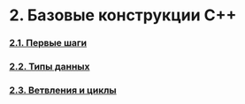 # 2. Базовые конструкции C++

### [2.1. Первые шаги](2.1.%20Первые%20шаги/README.md)

### [2.2. Типы данных](2.2.%20Типы%20данных/README.md)

### [2.3. Ветвления и циклы](2.3.%20Ветвления%20и%20циклы/README.md)